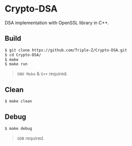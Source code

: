 # Crypto-DSA

DSA implementation with OpenSSL library in C++.

## Build

```bash
$ git clone https://github.com/Triple-Z/Crypto-DSA.git
$ cd Crypto-DSA/
$ make
$ make run
```

> `GNU Make` & `G++` required.

## Clean

```bash
$ make clean
```

## Debug

```bash
$ make debug
```

> `GDB` required.

